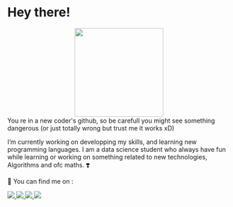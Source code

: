 # Hey there! 


<div id="header" align="center">
  <img src="https://media.giphy.com/media/v1.Y2lkPTc5MGI3NjExODEzNjgzZGU4MDhiZDZhMGJlMTU1NGU4MWIxMTA4YTk3N2VkYWUxNCZjdD1z/QLzImGMAHffcJ2Xl4I/giphy.gif" width="200"/>
</div>
You re in a new coder's github, so be carefull you might see something dangerous (or just totally wrong but trust me it works xD)

 I’m currently working on developping my skills, and learning new programming languages.
 I am a data science student who always have fun while learning or working on something related to new technologies, Algorithms and ofc maths. ❣️
 

 📱 You can find me on :
 <div id="badges">
  </a>
  <a href="https://web.facebook.com/profile.php?id=100014780296904">
    <img src="https://img.shields.io/badge/Facebook-1877F2?style=for-the-badge&logo=facebook&logoColor=white" />
  </a>
    <a href="https://www.linkedin.com/in/bochra-lafifi-426132233">
    <img src="https://img.shields.io/badge/LinkedIn-0077B5?style=for-the-badge&logo=linkedin&logoColor=white" />
  </a>
    <a href="https://www.instagram.com/bushraa.ll">
    <img src="https://img.shields.io/badge/Instagram-E4405F?style=for-the-badge&logo=instagram&logoColor=white" />
  </a>
  <a href="https://twitter.com/Bushraaa29">
    <img src="https://img.shields.io/badge/Twitter-blue?style=for-the-badge&logo=twitter&logoColor=white" />
  </a>
</div>


